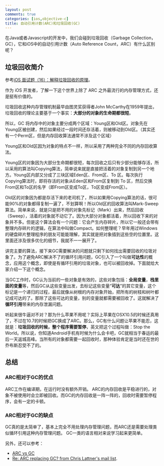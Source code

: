 ```yaml
---
layout: post
comments: true
categories: [ios,objective-c]
title: 自动引用计数(ARC)和垃圾回收(GC)
---
```


在Java或者Javascript的开发中，我们会碰到垃圾回收（Garbage Collection，GC），它和iOS中的自动引用计数（Auto Reference Count，ARC）有什么区别呢？

<!-- more -->

## 垃圾回收简介

参考[iOS 面试题（16）：解释垃圾回收的原理](https://mp.weixin.qq.com/s?__biz=MjM5NTIyNTUyMQ==&mid=2709545319&idx=1&sn=42783a72aa6c884b9292054edf2e416e&chksm=828f0bb9b5f882af12a903ba9f0f9063deecf6710f6ab50b3ebcaf6c1b49d52b3f3fb56bada1&scene=0&pass_ticket=Rv%2Fk3YeUUuKkXhjvYLryk470ImsKulGNm6K1MyPs5tU9Oxl6j2olw0D25oUcORSu#rd)。

作为 iOS 开发者，了解一下这个世界上除了 ARC 之外最流行的内存管理方式，还是挺有价值的。

垃圾回收这种内存管理机制最早由图灵奖获得者John McCarthy在1959年提出，垃圾回收的理论主要基于一个事实：**大部分的对象的生命期都很短**。

所以，GC 将内存中的对象主要分成两个区域：Young区和Old区。对象先在Young区被创建，然后如果经过一段时间还存活着，则被移动到Old区。（其实还有一个Perm区，但是内存回收算法通常不涉及这个区域）

Young区和Old区因为对象的特点不一样，所以采用了两种完全不同的内存回收算法。

Young区的对象因为大部分生命期都很短，每次回收之后只有少部分能够存活，所以采用的算法叫Copying算法，简单说来就是直接把活着的对象复制到另一个地方。Young区内部又分成了三块区域Eden区、From区、To 区。每次执行Copying算法时，即将存活的对象从Eden区和From区复制到 To 区，然后交换From区和To区的名字（即From区变成To区，To区变成From区）。

Old区的对象因为都是存活下来的老司机了，所以如果用Copying算法的话，很可能90%的对象都得复制一遍了，不划算啊！所以Old区的回收算法叫Mark-Sweep算法。简单来说，就是只是把不用的对象先标记（Mark）出来，然后回收（Sweep），活着的对象就不动它了。因为大部分对象都活着，所以回收下来的对象并不多。但是这个算法会有一个问题：它会产生内存碎片，所以它一般还会带有整理内存碎片的逻辑，在算法中叫做Compact。如何整理呢？早年用过Windows的硬盘碎片整理程序的朋友可能能理解，其实就是把对象插到这些空的位置里。这里面还涉及很多优化的细节，我就不一一展开了。

讲完主要的算法，接下来GC需要解决的问题就只剩下如何找出需要回收的垃圾对象了。为了避免ARC解决不了的循环引用问题，GC引入了一个叫做**可达性**的概念，应用这个概念，即使是有循环引用的垃圾对象，也可以被回收掉。下面就给大家介绍一下这个概念。

当GC工作时，GC认为当前的一些对象是有效的，这些对象包括：**全局变量**，**栈里面的变量**等，然后GC从这些变量出发，去标记这些变量“**可达**”的其它变量，这个标记是一个递归的过程，最后就像从树根的内存对象开始，把所有的树枝和树叶都记成可达的了。那除了这些可达的变量，别的变量就都需要被回收了。这就解决了**循环引用**带来的内存泄漏问题。

听起来很牛逼对不对？那为什么苹果不用呢？实际上苹果在OSX10.5的时候还真用了，不过在10.7的时候把GC换成了ARC。那么，GC有什么问题让苹果不能忍，这就是：**垃圾回收的时候，整个程序需要暂停**，英文把这个过程叫做：Stop the World。所以说，你知道Android手机有时候为什么会卡吧，GC就相当于春运的最后一天返城高峰。当所有的对象都需要一起回收时，那种体验肯定是当时还在世的乔布斯忍受不了的。

## 总结

### ARC相对于GC的优点

ARC工作在编译期，在运行时没有额外开销。
ARC的内存回收是平稳进行的，对象不被使用时会立即被回收。而GC的内存回收是一阵一阵的，回收时需要暂停程序，会有一定的卡顿。

### ARC相对于GC的缺点

GC真的是太简单了，基本上完全不用处理内存管理问题，而ARC还是需要处理类似循环引用这种内存管理问题。
GC一类的语言相对来说学习起来更简单。

另外，还可以参考：

* [ARC vs GC](http://docs.elementscompiler.com/Concepts/ARCvsGC/)
* [Re: ARC replacing GC? from Chris Lattner's mail list](http://lists.apple.com/archives/objc-language/2011/Jun/msg00013.html).
